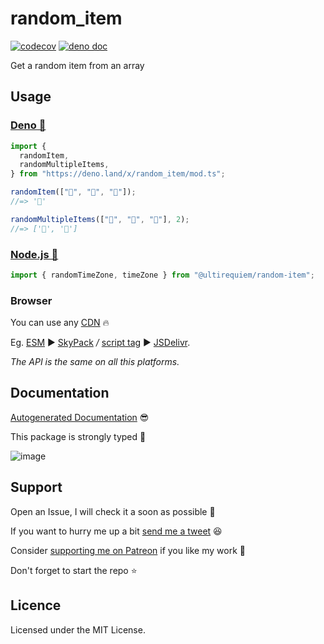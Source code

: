 # random_item

[![codecov](https://codecov.io/gh/ultirequiem/random_item/branch/main/graph/badge.svg)](https://codecov.io/gh/ultirequiem/random_item)
[![deno doc](https://doc.deno.land/badge.svg)](https://doc.deno.land/https/deno.land/x/random_item/mod.ts)

Get a random item from an array

## Usage

### [Deno 🚀](https://deno.land/x/random_item)

```typescript
import {
  randomItem,
  randomMultipleItems,
} from "https://deno.land/x/random_item/mod.ts";

randomItem(["🐴", "🦄", "🌈"]);
//=> '🦄'

randomMultipleItems(["🐴", "🦄", "🌈"], 2);
//=> ['🌈', '🦄']
```

### [Node.js 🐢](https://www.npmjs.com/package/@ultirequiem/random-item)

```ts
import { randomTimeZone, timeZone } from "@ultirequiem/random-item";
```

### Browser

You can use any [CDN](https://en.wikipedia.org/wiki/Content_delivery_network) 🔥

Eg. [ESM](https://developer.mozilla.org/en-US/docs/Web/JavaScript/Guide/Modules)
▶ [SkyPack](https://cdn.skypack.dev/@ultirequiem/random-item) _/_
[script tag](https://developer.mozilla.org/en-US/docs/Web/HTML/Element/script) ▶
[JSDelivr](https://cdn.jsdelivr.net/npm/@ultirequiem/random-item).

_The API is the same on all this platforms._

## Documentation

[Autogenerated Documentation](https://doc.deno.land/https://deno.land/x/random_item/mod.ts)
😎

This package is strongly typed 💪

![image](https://user-images.githubusercontent.com/71897736/161385204-73d1564c-26fa-41f1-a992-c2f6731bf9ee.png)

## Support

Open an Issue, I will check it a soon as possible 👀

If you want to hurry me up a bit
[send me a tweet](https://twitter.com/intent/tweet?text=%40UltiRequiem%20) 😆

Consider [supporting me on Patreon](https://patreon.com/UltiRequiem) if you like
my work 🚀

Don't forget to start the repo ⭐

## Licence

Licensed under the MIT License.
